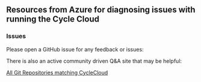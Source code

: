 ## Resources from Azure for diagnosing issues with running the Cycle Cloud 

### Issues

Please open a GitHub issue for any feedback or issues: 

There is also an active community driven Q&A site that may be helpful: 

<a href="https://github.com/Azure?q=cyclecloud">All Git Repositories matching CycleCloud</a>
